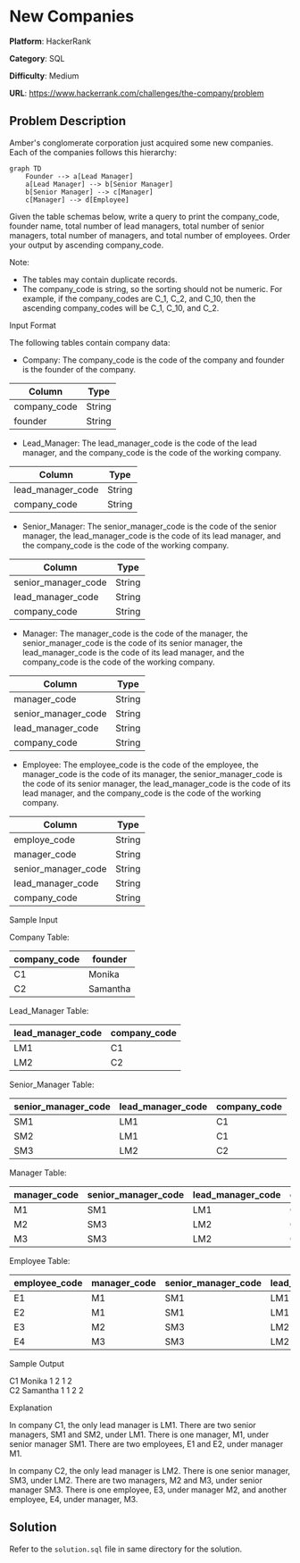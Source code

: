 # New Companies

**Platform**: HackerRank

**Category**: SQL

**Difficulty**: Medium

**URL**: https://www.hackerrank.com/challenges/the-company/problem

## Problem Description

Amber's conglomerate corporation just acquired some new companies. Each of the companies follows this hierarchy:

```mermaid
graph TD
    Founder --> a[Lead Manager]
    a[Lead Manager] --> b[Senior Manager]
    b[Senior Manager] --> c[Manager]
    c[Manager] --> d[Employee]
```

Given the table schemas below, write a query to print the company_code, founder name, total number of lead managers, total number of senior managers, total number of managers, and total number of employees. Order your output by ascending company_code.

Note:

* The tables may contain duplicate records.
* The company_code is string, so the sorting should not be numeric. For example, if the company_codes are C_1, C_2, and C_10, then the ascending company_codes will be C_1, C_10, and C_2.

Input Format

The following tables contain company data:

* Company: The company_code is the code of the company and founder is the founder of the company. 

| Column | Type |
|-|-|
| company_code | String |
| founder | String |

* Lead_Manager: The lead_manager_code is the code of the lead manager, and the company_code is the code of the working company.

| Column | Type |
|-|-|
| lead_manager_code | String |
| company_code | String |

* Senior_Manager: The senior_manager_code is the code of the senior manager, the lead_manager_code is the code of its lead manager, and the company_code is the code of the working company.

| Column | Type |
|-|-|
| senior_manager_code | String |
| lead_manager_code | String |
| company_code | String |

* Manager: The manager_code is the code of the manager, the senior_manager_code is the code of its senior manager, the lead_manager_code is the code of its lead manager, and the company_code is the code of the working company.

| Column | Type |
|-|-|
| manager_code | String |
| senior_manager_code | String |
| lead_manager_code | String |
| company_code | String |

* Employee: The employee_code is the code of the employee, the manager_code is the code of its manager, the senior_manager_code is the code of its senior manager, the lead_manager_code is the code of its lead manager, and the company_code is the code of the working company. 

| Column | Type |
|-|-|
| employe_code | String |
| manager_code | String |
| senior_manager_code | String |
| lead_manager_code | String |
| company_code | String |

Sample Input

Company Table:

| company_code | founder |
|-|-|
| C1 | Monika |
| C2 | Samantha |

 Lead_Manager Table:

 | lead_manager_code | company_code |
|-|-|
| LM1 | C1 |
| LM2 | C2 |

Senior_Manager Table:

| senior_manager_code | lead_manager_code | company_code |
|-|-|-|
| SM1 | LM1 | C1 |
| SM2 | LM1 | C1 |
| SM3 | LM2 | C2 |

Manager Table:

| manager_code | senior_manager_code | lead_manager_code | company_code |
|-|-|-|-|
| M1 | SM1 | LM1 | C1 |
| M2 | SM3 | LM2 | C2 |
| M3 | SM3 | LM2 | C2 |

Employee Table:

| employee_code | manager_code | senior_manager_code | lead_manager_code | company_code |
|-|-|-|-|-|
| E1 | M1 | SM1 | LM1 | C1 |
| E2 | M1 | SM1 | LM1 | C1 |
| E3 | M2 | SM3 | LM2 | C2 |
| E4 | M3 | SM3 | LM2 | C2 |

Sample Output

C1 Monika 1 2 1 2  
C2 Samantha 1 1 2 2  

Explanation

In company C1, the only lead manager is LM1. There are two senior managers, SM1 and SM2, under LM1. There is one manager, M1, under senior manager SM1. There are two employees, E1 and E2, under manager M1.

In company C2, the only lead manager is LM2. There is one senior manager, SM3, under LM2. There are two managers, M2 and M3, under senior manager SM3. There is one employee, E3, under manager M2, and another employee, E4, under manager, M3.

## Solution

Refer to the `solution.sql` file in same directory for the solution.